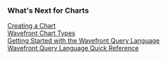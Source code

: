 ### What's Next for Charts

[Creating a Chart](https://community.wavefront.com/docs/DOC-1064)  
[Wavefront Chart Types](https://community.wavefront.com/docs/DOC-1158)  
[Getting Started with the Wavefront Query Language](https://community.wavefront.com/docs/DOC-1019)  
[Wavefront Query Language Quick Reference](https://community.wavefront.com/docs/DOC-1011)
